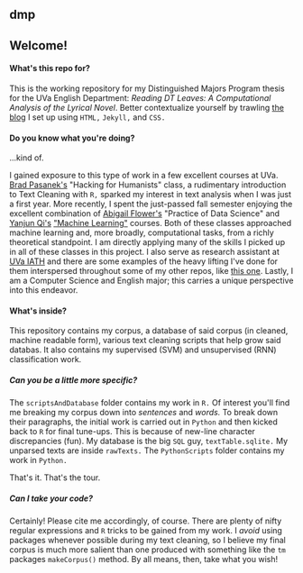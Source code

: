 ## dmp

## Welcome!

#### What's this repo for?

This is the working repository for my Distinguished Majors Program thesis for the UVa English Department: *Reading DT Leaves: A Computational Analysis of the Lyrical Novel*. Better contextualize yourself by trawling [the blog](https://timschott.github.io/) I set up using `HTML,` `Jekyll,` and `CSS.`

#### Do you know what you're doing?

...kind of. 

I gained exposure to this type of work in a few excellent courses at UVa. [Brad Pasanek's](http://english.as.virginia.edu/people/profile/bmp7e) "Hacking for Humanists" class, a rudimentary introduction to Text Cleaning with `R,` sparked my interest in text analysis when I was just a first year. More recently, I spent the just-passed fall semester enjoying the excellent combination of [Abigail Flower's](https://dsi.virginia.edu/people/abigail-flower) "Practice of Data Science" and [Yanjun Qi's](https://www.cs.virginia.edu/yanjun/) ["Machine Learning"](https://qiyanjun.github.io/2018fUVA-CS4501MachineLearning/) courses. Both of these classes approached machine learning and, more broadly, computational tasks, from a richly theoretical standpoint. I am directly applying many of the skills I picked up in all of these classes in this project. I also serve as research assistant at [UVa IATH](http://www.iath.virginia.edu/) and there are some examples of the heavy lifting I've done for them interspersed throughout some of my other repos, like [this one](https://github.com/timschott/POStagging). Lastly, I am a Computer Science and English major; this carries a unique perspective into this endeavor.

#### What's inside?

This repository contains my corpus, a database of said corpus (in cleaned, machine readable form), various text cleaning scripts that help grow said databas. It also contains my supervised (SVM) and unsupervised (RNN) classification work. 

##### Can you be a little more specific?

The `scriptsAndDatabase` folder contains my work in `R.` Of interest you'll find me breaking my corpus down into *sentences* and *words.* To break down their paragraphs, the initial work is carried out in `Python` and then kicked back to `R` for final tune-ups. This is because of new-line character discrepancies (fun). My database is the big `SQL` guy, `textTable.sqlite.` My unparsed texts are inside `rawTexts.` The `PythonScripts` folder contains my work in `Python.` 

That's it. That's the tour.

##### Can I take your code?

Certainly! Please cite me accordingly, of course. There are plenty of nifty regular expressions and `R` tricks to be gained from my work. I *avoid* using packages whenever possible during my text cleaning, so I believe my final corpus is much more salient than one produced with something like the `tm` packages `makeCorpus()` method. By all means, then, take what you wish!

